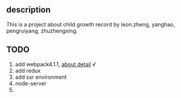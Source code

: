 ## description
This is a project about child growth record by leon.zheng, yanghao, pengruiyang, zhuzhengxing.


## TODO
1. add webpack4.1.1, [about detail](https://zhuanlan.zhihu.com/p/34446105)       √
2. add redux
3. add ssr environment  
4. node-server
5. 